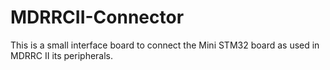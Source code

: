 MDRRCII-Connector
=================

This is a small interface board to connect the Mini STM32 board as used in MDRRC II its peripherals.
